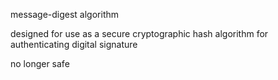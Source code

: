 message-digest algorithm

designed for use as a secure cryptographic hash algorithm for authenticating digital signature

no longer safe